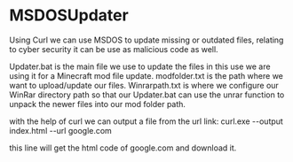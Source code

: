 # MSDOSUpdater
Using Curl we can use MSDOS to update missing or outdated files, relating to cyber security it can be use as malicious code as well.

Updater.bat is the main file we use to update the files in this use we are using it for a Minecraft mod file update. modfolder.txt is the path where we want to upload/update our files.
Winrarpath.txt is where we configure our WinRar directory path so that our Updater.bat can use the unrar function to unpack the newer files into our mod folder path.

with the help of curl we can output a file from the url link:
curl.exe --output index.html --url google.com

this line will get the html code of google.com and download it.
